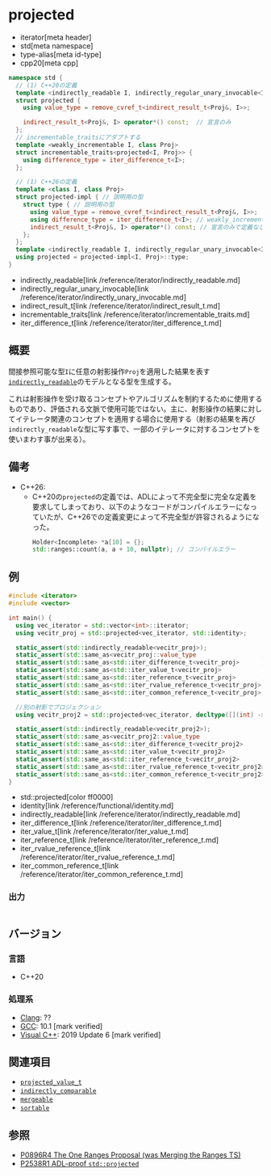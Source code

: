 # projected
* iterator[meta header]
* std[meta namespace]
* type-alias[meta id-type]
* cpp20[meta cpp]

```cpp
namespace std {
  // (1) C++20の定義
  template <indirectly_readable I, indirectly_regular_unary_invocable<I> Proj>
  struct projected {
    using value_type = remove_cvref_t<indirect_result_t<Proj&, I>>;

    indirect_result_t<Proj&, I> operator*() const;	// 宣言のみ
  };
  // incrementable_traitsにアダプトする
  template <weakly_incrementable I, class Proj>
  struct incrementable_traits<projected<I, Proj>> {
    using difference_type = iter_difference_t<I>;
  };

  // (1) C++26の定義
  template <class I, class Proj>
  struct projected-impl { // 説明用の型
    struct type { // 説明用の型
      using value_type = remove_cvref_t<indirect_result_t<Proj&, I>>;
      using difference_type = iter_difference_t<I>; // weakly_incrementableをモデル化する場合にのみ存在する
      indirect_result_t<Proj&, I> operator*() const; // 宣言のみで定義なし
    };
  };
  template <indirectly_readable I, indirectly_regular_unary_invocable<I> Proj>
  using projected = projected-impl<I, Proj>::type;
}
```
* indirectly_readable[link /reference/iterator/indirectly_readable.md]
* indirectly_regular_unary_invocable[link /reference/iterator/indirectly_unary_invocable.md]
* indirect_result_t[link /reference/iterator/indirect_result_t.md]
* incrementable_traits[link /reference/iterator/incrementable_traits.md]
* iter_difference_t[link /reference/iterator/iter_difference_t.md]

## 概要

間接参照可能な型`I`に任意の射影操作`Proj`を適用した結果を表す[`indirectly_readable`](/reference/iterator/indirectly_readable.md)のモデルとなる型を生成する。

これは射影操作を受け取るコンセプトやアルゴリズムを制約するために使用するものであり、評価される文脈で使用可能ではない。主に、射影操作の結果に対してイテレータ関連のコンセプトを適用する場合に使用する（射影の結果を再び`indirectly_readable`な型に写す事で、一部のイテレータに対するコンセプトを使いまわす事が出来る）。


## 備考
- C++26:
    - C++20の`projected`の定義では、ADLによって不完全型に完全な定義を要求してしまっており、以下のようなコードがコンパイルエラーになっていたが、C++26での定義変更によって不完全型が許容されるようになった。
        ```cpp
        Holder<Incomplete> *a[10] = {};
        std::ranges::count(a, a + 10, nullptr); // コンパイルエラー
        ```

## 例
```cpp example
#include <iterator>
#include <vector>

int main() {
  using vec_iterator = std::vector<int>::iterator;
  using vecitr_proj = std::projected<vec_iterator, std::identity>;

  static_assert(std::indirectly_readable<vecitr_proj>);
  static_assert(std::same_as<vecitr_proj::value_type                  , int>);
  static_assert(std::same_as<std::iter_difference_t<vecitr_proj>      , std::ptrdiff_t>);
  static_assert(std::same_as<std::iter_value_t<vecitr_proj>           , int>);
  static_assert(std::same_as<std::iter_reference_t<vecitr_proj>       , int&>);
  static_assert(std::same_as<std::iter_rvalue_reference_t<vecitr_proj>, int&&>);
  static_assert(std::same_as<std::iter_common_reference_t<vecitr_proj>, int&>);

  //別の射影でプロジェクション
  using vecitr_proj2 = std::projected<vec_iterator, decltype([](int) -> double { return 0.0;})>;

  static_assert(std::indirectly_readable<vecitr_proj2>);
  static_assert(std::same_as<vecitr_proj2::value_type                  , double>);
  static_assert(std::same_as<std::iter_difference_t<vecitr_proj2>      , std::ptrdiff_t>);
  static_assert(std::same_as<std::iter_value_t<vecitr_proj2>           , double>);
  static_assert(std::same_as<std::iter_reference_t<vecitr_proj2>       , double>);
  static_assert(std::same_as<std::iter_rvalue_reference_t<vecitr_proj2>, double>);
  static_assert(std::same_as<std::iter_common_reference_t<vecitr_proj2>, double>);
}
```
* std::projected[color ff0000]
* identity[link /reference/functional/identity.md]
* indirectly_readable[link /reference/iterator/indirectly_readable.md]
* iter_difference_t[link /reference/iterator/iter_difference_t.md]
* iter_value_t[link /reference/iterator/iter_value_t.md]
* iter_reference_t[link /reference/iterator/iter_reference_t.md]
* iter_rvalue_reference_t[link /reference/iterator/iter_rvalue_reference_t.md]
* iter_common_reference_t[link /reference/iterator/iter_common_reference_t.md]

### 出力
```
```

## バージョン
### 言語
- C++20

### 処理系
- [Clang](/implementation.md#clang): ??
- [GCC](/implementation.md#gcc): 10.1 [mark verified]
- [Visual C++](/implementation.md#visual_cpp): 2019 Update 6 [mark verified]

## 関連項目

- [`projected_value_t`](projected_value_t.md)
- [`indirectly_comparable`](indirectly_comparable.md)
- [`mergeable`](mergeable.md)
- [`sortable`](sortable.md)

## 参照

- [P0896R4 The One Ranges Proposal (was Merging the Ranges TS)](http://www.open-std.org/jtc1/sc22/wg21/docs/papers/2018/p0896r4.pdf)
- [P2538R1 ADL-proof `std::projected`](http://open-std.org/jtc1/sc22/wg21/docs/papers/2022/p2538r1.html)
